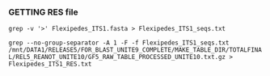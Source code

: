 ### GETTING RES file

`grep -v '>' Flexipedes_ITS1.fasta > Flexipedes_ITS1_seqs.txt`

`grep --no-group-separator -A 1 -F -f Flexipedes_ITS1_seqs.txt /mnt/DATA1/RELEASE5/FOR_BLAST_UNITE9_COMPLETE/MAKE_TABLE_DIR/TOTALFINAL/REL5_REANOT_UNITE10/GF5_RAW_TABLE_PROCESSED_UNITE10.txt.gz > Flexipedes_ITS1_RES.txt`
